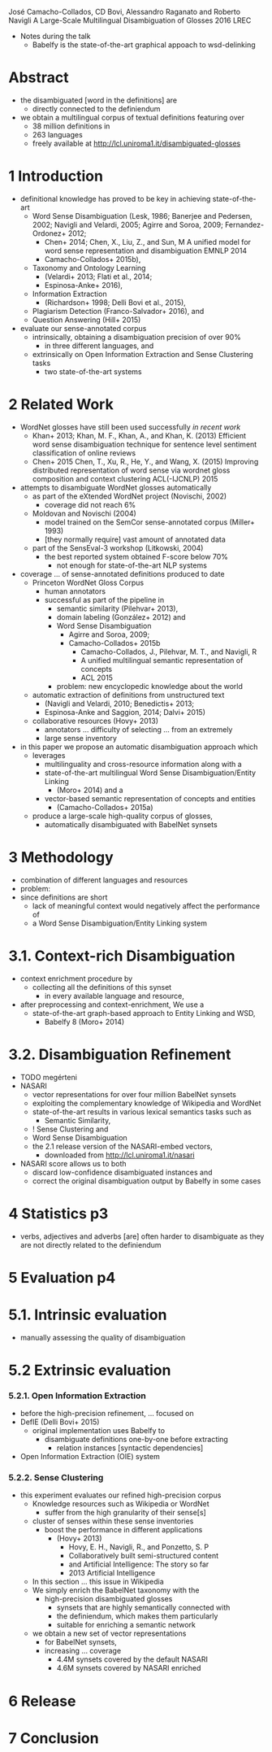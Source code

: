 José Camacho-Collados, CD Bovi, Alessandro Raganato and Roberto Navigli
A Large-Scale Multilingual Disambiguation of Glosses
2016 LREC

* Notes during the talk
  * Babelfy is the state-of-the-art graphical appoach to wsd-delinking

# Abstract

* the disambiguated [word in the definitions] are
  * directly connected to the definiendum
* we obtain a multilingual corpus of textual definitions featuring over
  * 38 million definitions in
  * 263 languages
  * freely available at http://lcl.uniroma1.it/disambiguated-glosses

# 1 Introduction

* definitional knowledge has proved to be key in achieving state-of-the-art
  * Word Sense Disambiguation
    (Lesk, 1986; Banerjee and Pedersen, 2002; Navigli and Velardi, 2005;
     Agirre and Soroa, 2009; Fernandez-Ordonez+ 2012;
    * Chen+ 2014;
      Chen, X., Liu, Z., and Sun, M
      A unified model for word sense representation and disambiguation
      EMNLP 2014
    * Camacho-Collados+ 2015b),
  * Taxonomy and Ontology Learning
    * (Velardi+ 2013; Flati et al., 2014;
    * Espinosa-Anke+ 2016),
  * Information Extraction
    * (Richardson+ 1998; Delli Bovi et al., 2015),
  * Plagiarism Detection (Franco-Salvador+ 2016), and
  * Question Answering (Hill+ 2015)
* evaluate our sense-annotated corpus
  * intrinsically, obtaining a disambiguation precision of over 90%
    * in three different languages, and
  * extrinsically on Open Information Extraction and Sense Clustering tasks
    * two state-of-the-art systems

# 2 Related Work

* WordNet glosses have still been used successfully _in recent work_
  * Khan+ 2013;
    Khan, M. F., Khan, A., and Khan, K. (2013)
    Efficient word sense disambiguation technique 
      for sentence level sentiment classification of online reviews
  * Chen+ 2015
    Chen, T., Xu, R., He, Y., and Wang, X. (2015)
    Improving distributed representation of word sense
      via wordnet gloss composition and context clustering
    ACL(-IJCNLP) 2015
* attempts to disambiguate WordNet glosses automatically
  * as part of the eXtended WordNet project (Novischi, 2002)
    * coverage did not reach 6%
  * Moldovan and Novischi (2004)
    * model trained on the SemCor sense-annotated corpus (Miller+ 1993)
    * [they normally require] vast amount of annotated data 
  * part of the SensEval-3 workshop (Litkowski, 2004)
    * the best reported system obtained F-score below 70%
      * not enough for state-of-the-art NLP systems
* coverage ... of sense-annotated definitions produced to date
  * Princeton WordNet Gloss Corpus
    * human annotators
    * successful as part of the pipeline in
      * semantic similarity (Pilehvar+ 2013),
      * domain labeling (González+ 2012) and
      * Word Sense Disambiguation
        * Agirre and Soroa, 2009;
        * Camacho-Collados+ 2015b
          * Camacho-Collados, J., Pilehvar, M. T., and Navigli, R
          * A unified multilingual semantic representation of concepts
          * ACL 2015
      * problem: new encyclopedic knowledge about the world
  * automatic extraction of definitions from unstructured text
    * (Navigli and Velardi, 2010; Benedictis+ 2013;
    * Espinosa-Anke and Saggion, 2014; Dalvi+ 2015)
  * collaborative resources (Hovy+ 2013)
    * annotators ... difficulty of selecting ...  from an extremely
    * large sense inventory
* in this paper we propose an automatic disambiguation approach which
  * leverages
    * multilinguality and cross-resource information along with a
    * state-of-the-art multilingual Word Sense Disambiguation/Entity Linking
      * (Moro+ 2014) and a
    * vector-based semantic representation of concepts and entities
      * (Camacho-Collados+ 2015a)
  * produce a large-scale high-quality corpus of glosses,
    * automatically disambiguated with BabelNet synsets

# 3 Methodology

* combination of different languages and resources
* problem:
* since definitions are short
  * lack of meaningful context would negatively affect the performance of
  * a Word Sense Disambiguation/Entity Linking system

# 3.1.  Context-rich Disambiguation

* context enrichment procedure by
  * collecting all the definitions of this synset
    * in every available language and resource,
* after preprocessing and context-enrichment, We use a
  * state-of-the-art graph-based approach to Entity Linking and WSD,
    * Babelfy 8 (Moro+ 2014)

# 3.2.  Disambiguation Refinement

* TODO megérteni
* NASARI
  * vector representations for over four million BabelNet synsets
  * exploiting the complementary knowledge of Wikipedia and WordNet
  * state-of-the-art results in various lexical semantics tasks such as
    * Semantic Similarity,
  *   ! Sense Clustering and
    * Word Sense Disambiguation
  * the 2.1 release version of the NASARI-embed vectors,
    * downloaded from http://lcl.uniroma1.it/nasari
* NASARI score allows us to both
  * discard low-confidence disambiguated instances and
  * correct the original disambiguation output by Babelfy in some cases

# 4 Statistics p3

* verbs, adjectives and adverbs [are] often harder to disambiguate 
  as they are not directly related to the definiendum

# 5 Evaluation p4

# 5.1.  Intrinsic evaluation

* manually assessing the quality of disambiguation

# 5.2 Extrinsic evaluation

### 5.2.1. Open Information Extraction

* before the high-precision refinement, ... focused on
* DefIE (Delli Bovi+ 2015)
  * original implementation uses Babelfy to
    * disambiguate definitions one-by-one before extracting
      * relation instances [syntactic dependencies]
* Open Information Extraction (OIE) system

### 5.2.2. Sense Clustering 

* this experiment evaluates our refined high-precision corpus
  * Knowledge resources such as Wikipedia or WordNet
    * suffer from the high granularity of their sense[s]
  * cluster of senses within these sense inventories
    * boost the performance in different applications
      * (Hovy+ 2013)
        * Hovy, E. H., Navigli, R., and Ponzetto, S. P
        * Collaboratively built semi-structured content
        * and Artificial Intelligence: The story so far
        * 2013 Artificial Intelligence
  * In this section ... this issue in Wikipedia
  * We simply enrich the BabelNet taxonomy with the
    * high-precision disambiguated glosses
      * synsets that are highly semantically connected with
      * the definiendum, which makes them particularly
      * suitable for enriching a semantic network
  * we obtain a new set of vector representations
    * for BabelNet synsets,
    * increasing ... coverage
      * 4.4M synsets covered by the default NASARI
      * 4.6M synsets covered by NASARI enriched

# 6 Release

# 7 Conclusion
